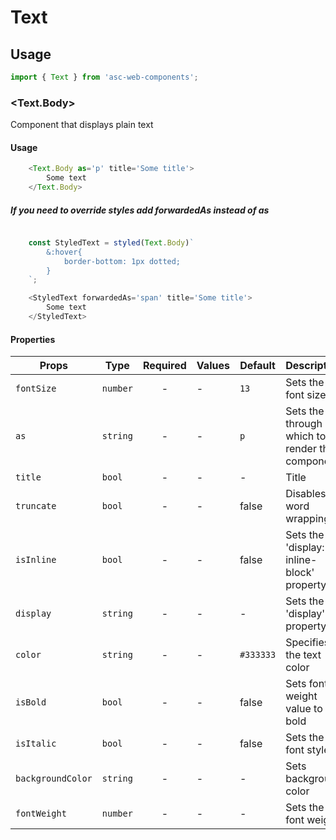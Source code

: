 # Text

## Usage

```js
import { Text } from 'asc-web-components';
```

### <Text.Body>

Component that displays plain text

#### Usage

```js
    <Text.Body as='p' title='Some title'>
        Some text
    </Text.Body>

```

#####  If you need to override styles add forwardedAs instead of as

```js

    const StyledText = styled(Text.Body)`
        &:hover{
            border-bottom: 1px dotted;
        }
    `;

    <StyledText forwardedAs='span' title='Some title'>
        Some text
    </StyledText>

```

#### Properties

| Props              | Type     | Required | Values                      | Default   | Description                                                                                                                                      |
| ------------------ | -------- | :------: | --------------------------- | --------- | -------------------------------------------------------------------------------------------------------------------------------------------------------------- |
| `fontSize`         | `number` |    -     | -                     | `13`      | Sets the font size                                  |
| `as`               | `string` |    -     | -                     | `p`       | Sets the tag through which to render the component  |
| `title`            | `bool`   |    -     | -                     | -         | Title                                               |
| `truncate`         | `bool`   |    -     | -                     | false     | Disables word wrapping                              |
| `isInline`         | `bool`   |    -     | -                     | false     | Sets the 'display: inline-block' property           |
| `display`          | `string` |    -     | -                     | -         | Sets the 'display' property                         |
| `color`            | `string` |    -     | -                     | `#333333` | Specifies the text color                            |
| `isBold`           | `bool`   |    -     | -                     | false     | Sets font weight value ​​to bold                      |
| `isItalic`         | `bool`   |    -     | -                     | false     | Sets the font style                                 |
| `backgroundColor`  | `string` |    -     | -                     | -         | Sets background color                               |
| `fontWeight`       | `number` |    -     | -                     | -         | Sets the font weight                                |


